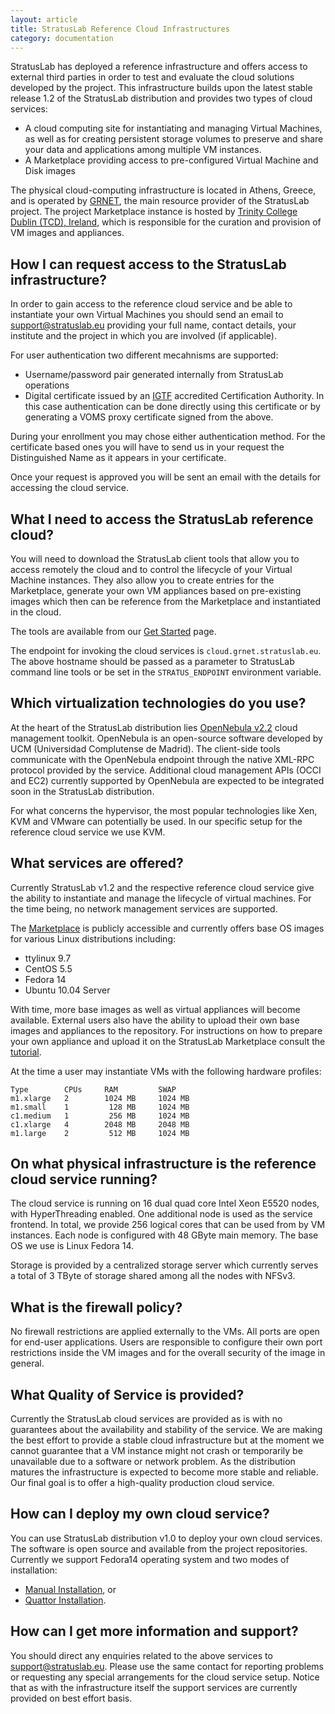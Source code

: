 ```yaml
---
layout: article
title: StratusLab Reference Cloud Infrastructures
category: documentation
---
```


StratusLab has deployed a reference infrastructure and offers access to
external third parties in order to test and evaluate the cloud solutions
developed by the project. This infrastructure builds upon the latest stable
release 1.2 of the StratusLab distribution and provides two types of cloud
services:

* A cloud computing site for instantiating and managing Virtual Machines, as
    well as for creating persistent storage volumes to preserve and share your
    data and applications among multiple VM instances.
* A Marketplace providing access to pre-configured Virtual Machine and Disk
    images

The physical cloud-computing infrastructure is located in Athens, Greece, and
is operated by [GRNET][grnet], the main resource provider of the StratusLab
project. The project Marketplace instance is hosted by [Trinity College Dublin
(TCD), Ireland][tcd], which is responsible for the curation and provision of
VM images and appliances.

How I can request access to the StratusLab infrastructure?
----------------------------------------------------------

In order to gain access to the reference cloud service and be able to
instantiate your own Virtual Machines you should send an email to
support@stratuslab.eu providing your full name, contact details, your
institute and the project in which you are involved (if applicable).

For user authentication two different mecahnisms are supported:

* Username/password pair generated internally from StratusLab operations
* Digital certificate issued by an [IGTF][igtf] accredited Certification
    Authority. In this case authentication can be done directly using this
    certificate or by generating a VOMS proxy certificate signed from the
    above.

During your enrollment you may chose either authentication method. For the
certificate based ones you will have to send us in your request the
Distinguished Name as it appears in your certificate.

Once your request is approved you will be sent an email with the details for
accessing the cloud service.

What I need to access the StratusLab reference cloud?
-----------------------------------------------------

You will need to download the StratusLab client tools that allow you to access
remotely the cloud and to control the lifecycle of your Virtual Machine
instances. They also allow you to create entries for the Marketplace, generate
your own VM appliances based on pre-existing images which then can be
reference from the Marketplace and instantiated in the cloud.

The tools are available from our [Get Started][get-started] page.

The endpoint for invoking the cloud services is `cloud.grnet.stratuslab.eu`.
The above hostname should be passed as a parameter to StratusLab command line
tools or be set in the `STRATUS_ENDPOINT` environment variable.

Which virtualization technologies do you use?
---------------------------------------------

At the heart of the StratusLab distribution lies [OpenNebula v2.2][one] cloud
management toolkit. OpenNebula is an open-source software developed by UCM
(Universidad Complutense de Madrid). The client-side tools communicate with
the OpenNebula endpoint through the native XML-RPC protocol provided by the
service. Additional cloud management APIs (OCCI and EC2) currently supported
by OpenNebula are expected to be integrated soon in the StratusLab
distribution.

For what concerns the hypervisor, the most popular technologies like Xen, KVM
and VMware can potentially be used. In our specific setup for the reference
cloud service we use KVM.

What services are offered?
--------------------------

Currently StratusLab v1.2 and the respective reference cloud service give the
ability to instantiate and manage the lifecycle of virtual machines. For the
time being, no network management services are supported.

The [Marketplace][marketplace] is publicly accessible and currently offers
base OS images for various Linux distributions including:

* ttylinux 9.7
* CentOS 5.5
* Fedora 14
* Ubuntu 10.04 Server

With time, more base images as well as virtual appliances will become
available. External users also have the ability to upload their own base
images and appliances to the repository. For instructions on how to prepare
your own appliance and upload it on the StratusLab Marketplace consult the
[tutorial][tutorial].

At the time a user may instantiate VMs with the following hardware profiles:

    Type        CPUs     RAM         SWAP      
    m1.xlarge   2        1024 MB     1024 MB   
    m1.small    1         128 MB     1024 MB   
    c1.medium   1         256 MB     1024 MB   
    c1.xlarge   4        2048 MB     2048 MB   
    m1.large    2         512 MB     1024 MB   

On what physical infrastructure is the reference cloud service running?
-----------------------------------------------------------------------

The cloud service is running on 16 dual quad core Intel Xeon E5520 nodes, with
HyperThreading enabled. One additional node is used as the service frontend.
In total, we provide 256 logical cores that can be used from by VM instances.
Each node is configured with 48 GByte main memory. The base OS we use is Linux
Fedora 14.

Storage is provided by a centralized storage server which currently serves a
total of 3 TByte of storage shared among all the nodes with NFSv3.

What is the firewall policy?
----------------------------

No firewall restrictions are applied externally to the VMs. All ports are open
for end-user applications. Users are responsible to configure their own port
restrictions inside the VM images and for the overall security of the image in
general.

What Quality of Service is provided?
------------------------------------

Currently the StratusLab cloud services are provided as is with no guarantees
about the availability and stability of the service. We are making the best
effort to provide a stable cloud infrastructure but at the moment we cannot
guarantee that a VM instance might not crash or temporarily be unavailable due
to a software or network problem. As the distribution matures the
infrastructure is expected to become more stable and reliable. Our final goal
is to offer a high-quality production cloud service.

How can I deploy my own cloud service?
--------------------------------------

You can use StratusLab distribution v1.0 to deploy your own cloud services.
The software is open source and available from the project repositories.
Currently we support Fedora14 operating system and two modes of installation:

* [Manual Installation][manual-install], or
* [Quattor Installation][quattor-install].

How can I get more information and support?
-------------------------------------------

You should direct any enquiries related to the above services to
support@stratuslab.eu. Please use the same contact for reporting problems or
requesting any special arrangements for the cloud service setup. Notice that
as with the infrastructure itself the support services are currently provided
on best effort basis.

[grnet]: http://www.grnet.gr
[tcd]: http://www.tcd.ie 
[igtf]: http://www.igtf.net/
[get-started]: http://stratuslab.eu/doku.php/release:users
[one]: http://www.opennebula.org 
[marketplace]: https://marketplace.stratuslab.eu
[tutorial]: http://stratuslab.eu/doku.php/tutorial:usertutorial 
[manual-install]: http://stratuslab.eu/doku.php/tutorial:manualinstall
[quattor-install]: http://stratuslab.eu/doku.php/quattorinstall
